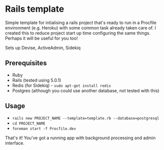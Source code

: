 # Rails template

Simple template for intialising a rails project that's ready to run in a Procfile environment (e.g. Heroku) with some common task already taken care of. I created this to reduce project start up time configuring the same things. Perhaps it will be useful for you too!

Sets up Devise, ActiveAdmin, Sidekiq

## Prerequisites
 - Ruby
 - Rails (tested using 5.0.1)
 - Redis (for Sidekiq) - `sudo apt-get install redis`
 - Postgres (although you could use another database, not tested with this)

## Usage
 - `rails new PROJECT_NAME --template=template.rb --database=postgresql`
 - `cd PROJECT_NAME`
 - `foreman start -f Procfile.dev`

That's it! You've got a running app with background processing and admin interface.
